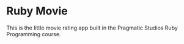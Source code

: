 # Ruby Movie

This is the little movie rating app built in the Pragmatic Studios Ruby Programming course.
